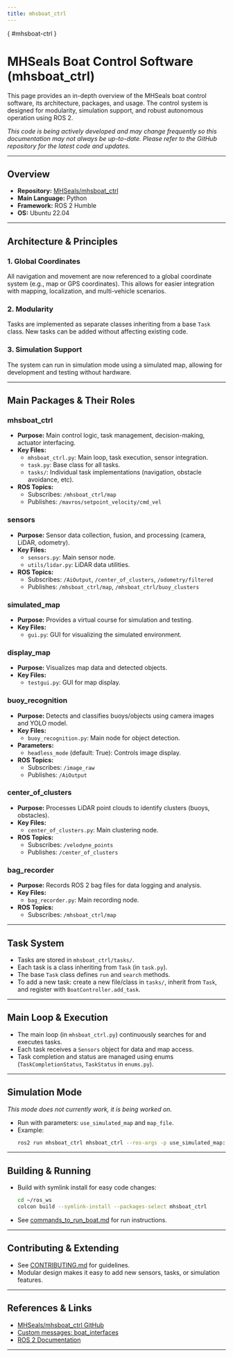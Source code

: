 ```yaml
---
title: mhsboat_ctrl
---
```

[](){ #mhsboat-ctrl }
# MHSeals Boat Control Software (mhsboat_ctrl)

This page provides an in-depth overview of the MHSeals boat control software, its architecture, packages, and usage. The control system is designed for modularity, simulation support, and robust autonomous operation using ROS 2.

*This code is being actively developed and may change frequently so this documentation may not always be up-to-date. Please refer to the GitHub repository for the latest code and updates.*

---

## Overview

- **Repository:** [MHSeals/mhsboat_ctrl](https://github.com/MHSeals/mhsboat_ctrl)
- **Main Language:** Python
- **Framework:** ROS 2 Humble
- **OS:** Ubuntu 22.04

---

## Architecture & Principles

### 1. Global Coordinates
All navigation and movement are now referenced to a global coordinate system (e.g., map or GPS coordinates). This allows for easier integration with mapping, localization, and multi-vehicle scenarios.

### 2. Modularity
Tasks are implemented as separate classes inheriting from a base `Task` class. New tasks can be added without affecting existing code.

### 3. Simulation Support
The system can run in simulation mode using a simulated map, allowing for development and testing without hardware.

---

## Main Packages & Their Roles

### mhsboat_ctrl
- **Purpose:** Main control logic, task management, decision-making, actuator interfacing.
- **Key Files:**
  - `mhsboat_ctrl.py`: Main loop, task execution, sensor integration.
  - `task.py`: Base class for all tasks.
  - `tasks/`: Individual task implementations (navigation, obstacle avoidance, etc).
- **ROS Topics:**
  - Subscribes: `/mhsboat_ctrl/map`
  - Publishes: `/mavros/setpoint_velocity/cmd_vel`

### sensors
- **Purpose:** Sensor data collection, fusion, and processing (camera, LiDAR, odometry).
- **Key Files:**
  - `sensors.py`: Main sensor node.
  - `utils/lidar.py`: LiDAR data utilities.
- **ROS Topics:**
  - Subscribes: `/AiOutput`, `/center_of_clusters`, `/odometry/filtered`
  - Publishes: `/mhsboat_ctrl/map`, `/mhsboat_ctrl/buoy_clusters`

### simulated_map
- **Purpose:** Provides a virtual course for simulation and testing.
- **Key Files:**
  - `gui.py`: GUI for visualizing the simulated environment.

### display_map
- **Purpose:** Visualizes map data and detected objects.
- **Key Files:**
  - `testgui.py`: GUI for map display.

### buoy_recognition
- **Purpose:** Detects and classifies buoys/objects using camera images and YOLO model.
- **Key Files:**
  - `buoy_recognition.py`: Main node for object detection.
- **Parameters:**
  - `headless_mode` (default: True): Controls image display.
- **ROS Topics:**
  - Subscribes: `/image_raw`
  - Publishes: `/AiOutput`

### center_of_clusters
- **Purpose:** Processes LiDAR point clouds to identify clusters (buoys, obstacles).
- **Key Files:**
  - `center_of_clusters.py`: Main clustering node.
- **ROS Topics:**
  - Subscribes: `/velodyne_points`
  - Publishes: `/center_of_clusters`

### bag_recorder
- **Purpose:** Records ROS 2 bag files for data logging and analysis.
- **Key Files:**
  - `bag_recorder.py`: Main recording node.
- **ROS Topics:**
  - Subscribes: `/mhsboat_ctrl/map`

---

## Task System

- Tasks are stored in `mhsboat_ctrl/tasks/`.
- Each task is a class inheriting from `Task` (in `task.py`).
- The base `Task` class defines `run` and `search` methods.
- To add a new task: create a new file/class in `tasks/`, inherit from `Task`, and register with `BoatController.add_task`.

---

## Main Loop & Execution

- The main loop (in `mhsboat_ctrl.py`) continuously searches for and executes tasks.
- Each task receives a `Sensors` object for data and map access.
- Task completion and status are managed using enums (`TaskCompletionStatus`, `TaskStatus` in `enums.py`).

---

## Simulation Mode

*This mode does not currently work, it is being worked on.*

- Run with parameters: `use_simulated_map` and `map_file`.
- Example:
  ```bash
  ros2 run mhsboat_ctrl mhsboat_ctrl --ros-args -p use_simulated_map:=true -p map_file:=src/mhsboat_ctrl/maps/taskone.yaml
  ```

---

## Building & Running

- Build with symlink install for easy code changes:
  ```bash
  cd ~/ros_ws
  colcon build --symlink-install --packages-select mhsboat_ctrl
  ```
- See [commands_to_run_boat.md](https://github.com/MHSeals/mhsboat_ctrl/blob/main/commands_to_run_boat.md) for run instructions.

---

## Contributing & Extending

- See [CONTRIBUTING.md](https://github.com/MHSeals/mhsboat_ctrl/blob/main/CONTRIBUTING.md) for guidelines.
- Modular design makes it easy to add new sensors, tasks, or simulation features.

---

## References & Links

- [MHSeals/mhsboat_ctrl GitHub](https://github.com/MHSeals/mhsboat_ctrl)
- [Custom messages: boat_interfaces](https://github.com/MHSeals/boat_interfaces)
- [ROS 2 Documentation](https://docs.ros.org/en/humble/index.html)

---

